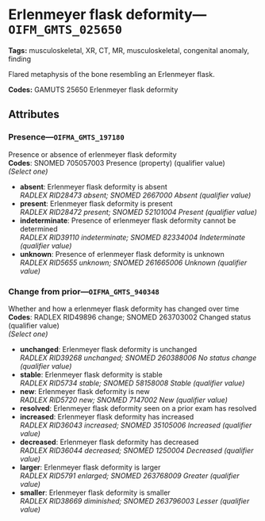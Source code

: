 # Erlenmeyer flask deformity—`OIFM_GMTS_025650`

**Tags:** musculoskeletal, XR, CT, MR, musculoskeletal, congenital anomaly, finding

Flared metaphysis of the bone resembling an Erlenmeyer flask.

**Codes:** GAMUTS 25650 Erlenmeyer flask deformity

## Attributes

### Presence—`OIFMA_GMTS_197180`

Presence or absence of erlenmeyer flask deformity  
**Codes**: SNOMED 705057003 Presence (property) (qualifier value)  
*(Select one)*

- **absent**: Erlenmeyer flask deformity is absent  
_RADLEX RID28473 absent; SNOMED 2667000 Absent (qualifier value)_
- **present**: Erlenmeyer flask deformity is present  
_RADLEX RID28472 present; SNOMED 52101004 Present (qualifier value)_
- **indeterminate**: Presence of erlenmeyer flask deformity cannot be determined  
_RADLEX RID39110 indeterminate; SNOMED 82334004 Indeterminate (qualifier value)_
- **unknown**: Presence of erlenmeyer flask deformity is unknown  
_RADLEX RID5655 unknown; SNOMED 261665006 Unknown (qualifier value)_

### Change from prior—`OIFMA_GMTS_940348`

Whether and how a erlenmeyer flask deformity has changed over time  
**Codes**: RADLEX RID49896 change; SNOMED 263703002 Changed status (qualifier value)  
*(Select one)*

- **unchanged**: Erlenmeyer flask deformity is unchanged  
_RADLEX RID39268 unchanged; SNOMED 260388006 No status change (qualifier value)_
- **stable**: Erlenmeyer flask deformity is stable  
_RADLEX RID5734 stable; SNOMED 58158008 Stable (qualifier value)_
- **new**: Erlenmeyer flask deformity is new  
_RADLEX RID5720 new; SNOMED 7147002 New (qualifier value)_
- **resolved**: Erlenmeyer flask deformity seen on a prior exam has resolved  
- **increased**: Erlenmeyer flask deformity has increased  
_RADLEX RID36043 increased; SNOMED 35105006 Increased (qualifier value)_
- **decreased**: Erlenmeyer flask deformity has decreased  
_RADLEX RID36044 decreased; SNOMED 1250004 Decreased (qualifier value)_
- **larger**: Erlenmeyer flask deformity is larger  
_RADLEX RID5791 enlarged; SNOMED 263768009 Greater (qualifier value)_
- **smaller**: Erlenmeyer flask deformity is smaller  
_RADLEX RID38669 diminished; SNOMED 263796003 Lesser (qualifier value)_